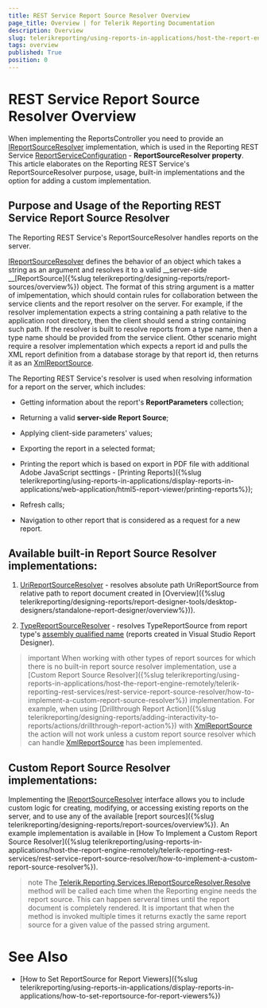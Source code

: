 ```yaml
---
title: REST Service Report Source Resolver Overview
page_title: Overview | for Telerik Reporting Documentation
description: Overview
slug: telerikreporting/using-reports-in-applications/host-the-report-engine-remotely/telerik-reporting-rest-services/rest-service-report-source-resolver/overview
tags: overview
published: True
position: 0
---
```


# REST Service Report Source Resolver Overview



When implementing the ReportsController you need to provide an [IReportSourceResolver](/reporting/api/Telerik.Reporting.Services.IReportSourceResolver) implementation,
        which is used in the Reporting REST Service [ReportServiceConfiguration](/reporting/api/Telerik.Reporting.Services.WebApi.ReportsControllerBase#Telerik_Reporting_Services_WebApi_ReportsControllerBase_ReportServiceConfiguration) -
        __ReportSourceResolver property__. This article elaborates on the Reporting REST Service's ReportSourceResolver purpose, usage,
        built-in implementations and the option for adding a custom implementation.
      

## Purpose and Usage of the Reporting REST Service Report Source Resolver

The Reporting REST Service's ReportSourceResolver handles reports on the server.

[IReportSourceResolver](/reporting/api/Telerik.Reporting.Services.IReportSourceResolver) defines the behavior of an object which takes a string as an argument
          and resolves it to a valid __server-side __[ReportSource]({%slug telerikreporting/designing-reports/report-sources/overview%}) object.
          The format of this string argument is a matter of imlpementation, which should contain rules for collaboration between the service clients and the report resolver on the server.
          For example, if the resolver implementation expects a string containing a path relative to the application root directory, then the client should send a string containing such path.
          If the resolver is built to resolve reports from a type name, then a type name should be provided from the service client.
          Other scenario might require a resolver implementation which expects a report id and pulls the XML report definition from a database storage by that report id,
          then returns it as an [XmlReportSource](/reporting/api/Telerik.Reporting.XmlReportSource).
        

The Reporting REST Service's resolver is used when resolving information for a report on the server,
          which includes:
        

* Getting information about the report's __ReportParameters__ collection;
            

* Returning a valid __server-side Report Source__;
            

* Applying client-side parameters' values;

* Exporting the report in a selected format;

* Printing the report which is based on export in PDF file with additional Adobe JavaScript secttings -
              [Printing Reports]({%slug telerikreporting/using-reports-in-applications/display-reports-in-applications/web-application/html5-report-viewer/printing-reports%});
            

* Refresh calls;

* Navigation to other report that is considered as a request for a new report.

## Available built-in Report Source Resolver implementations:

1. [UriReportSourceResolver](/reporting/api/Telerik.Reporting.Services.UriReportSourceResolver)              - resolves absolute path UriReportSource from relative path to report document created in [Overview]({%slug telerikreporting/designing-reports/report-designer-tools/desktop-designers/standalone-report-designer/overview%})).
            

1. [TypeReportSourceResolver](/reporting/api/Telerik.Reporting.Services.TypeReportSourceResolver)              - resolves TypeReportSource from report type's [assembly qualified name](http://msdn.microsoft.com/en-us/library/30wyt9tk) (reports created in Visual Studio Report Designer).
            

>important When working with other types of report sources for which there is no built-in report source resolver implementation, use a             [Custom Report Source Resolver]({%slug telerikreporting/using-reports-in-applications/host-the-report-engine-remotely/telerik-reporting-rest-services/rest-service-report-source-resolver/how-to-implement-a-custom-report-source-resolver%}) implementation.            For example, when using [Drillthrough Report Action]({%slug telerikreporting/designing-reports/adding-interactivity-to-reports/actions/drillthrough-report-action%}) with [XmlReportSource](/reporting/api/Telerik.Reporting.XmlReportSource)            the action will not work unless a custom report source resolver which can handle [XmlReportSource](/reporting/api/Telerik.Reporting.XmlReportSource)             has been implemented.          


## Custom Report Source Resolver implementations:

Implementing the [IReportSourceResolver](/reporting/api/Telerik.Reporting.Services.IReportSourceResolver)          interface allows you to include custom logic for creating, modifying, or accessing existing reports on the server,
          and to use any of the available [report sources]({%slug telerikreporting/designing-reports/report-sources/overview%}).
          An example implementation is available in [How To Implement a Custom Report Source Resolver]({%slug telerikreporting/using-reports-in-applications/host-the-report-engine-remotely/telerik-reporting-rest-services/rest-service-report-source-resolver/how-to-implement-a-custom-report-source-resolver%}).
        

>note The            [Telerik.Reporting.Services.IReportSourceResolver.Resolve](/reporting/api/Telerik.Reporting.Services.IReportSourceResolver#Telerik_Reporting_Services_IReportSourceResolver_Resolve_System_String_Telerik_Reporting_Services_OperationOrigin_System_Collections_Generic_IDictionary{System_String_System_Object}_)            method will be called each time when the Reporting engine needs the report source. This can happen serveral times  until the report document is            completely rendered. It is important that when the method is invoked multiple times it returns exactly the same            report source for a given value of the passed string argument.          


# See Also


 * [How to Set ReportSource for Report Viewers]({%slug telerikreporting/using-reports-in-applications/display-reports-in-applications/how-to-set-reportsource-for-report-viewers%})
